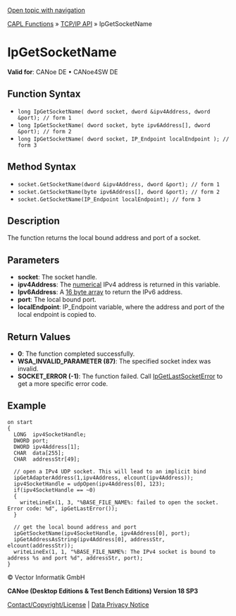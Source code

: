 [Open topic with navigation](../../../../../CANoeDEFamily.htm#Topics/CAPLFunctions/TCPIPAPI/Functions/CAPLfunctionIpGetSocketName.md)

[CAPL Functions](../../CAPLfunctions.md) » [TCP/IP API](../CAPLfunctionsTCPIPOverview.md) » IpGetSocketName

# IpGetSocketName

**Valid for**: CANoe DE • CANoe4SW DE

## Function Syntax

- `long IpGetSocketName( dword socket, dword &ipv4Address, dword &port); // form 1`
- `long IpGetSocketName( dword socket, byte ipv6Address[], dword &port); // form 2`
- `long IpGetSocketName( dword socket, IP_Endpoint localEndpoint ); // form 3`

## Method Syntax

- `socket.GetSocketName(dword &ipv4Address, dword &port); // form 1`
- `socket.GetSocketName(byte ipv6Address[], dword &port); // form 2`
- `socket.GetSocketName(IP_Endpoint localEndpoint); // form 3`

## Description

The function returns the local bound address and port of a socket.

## Parameters

- **socket**: The socket handle.
- **ipv4Address**: The [numerical](../../../Shared/CAPL/TCPIPAPI/IPAddressByteOrdering.md) IPv4 address is returned in this variable.
- **Ipv6Address**: A [16 byte array](../../../Shared/CAPL/TCPIPAPI/IPAddressByteOrdering.md) to return the IPv6 address.
- **port**: The local bound port.
- **localEndpoint**: IP_Endpoint variable, where the address and port of the local endpoint is copied to.

## Return Values

- **0**: The function completed successfully.
- **WSA_INVALID_PARAMETER (87)**: The specified socket index was invalid.
- **SOCKET_ERROR (-1)**: The function failed. Call [IpGetLastSocketError](CAPLfunctionIPGetLastSocketError.md) to get a more specific error code.

## Example

```plaintext
on start
{
  LONG  ipv4SocketHandle;
  DWORD port;
  DWORD ipv4Address[1];
  CHAR  data[255];
  CHAR  addressStr[49];

  // open a IPv4 UDP socket. This will lead to an implicit bind
  ipGetAdapterAddress(1,ipv4Address, elcount(ipv4Address));
  ipv4SocketHandle = udpOpen(ipv4Address[0], 123);
  if(ipv4SocketHandle == ~0)
  {
    writeLineEx(1, 3, "%BASE_FILE_NAME%: failed to open the socket. Error code: %d", ipGetLastError());
  }

  // get the local bound address and port
  ipGetSocketName(ipv4SocketHandle, ipv4Address[0], port);
  ipGetAddressAsString(ipv4Address[0], addressStr, elcount(addressStr));
  writeLineEx(1, 1, "%BASE_FILE_NAME%: The IPv4 socket is bound to address %s and port %d", addressStr, port);
}
```

© Vector Informatik GmbH

**CANoe (Desktop Editions & Test Bench Editions) Version 18 SP3**

[Contact/Copyright/License](../../../Shared/ContactCopyrightLicense.md) | [Data Privacy Notice](https://www.vector.com/int/en/company/get-info/privacy-policy/)